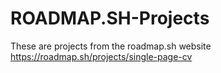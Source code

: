 # ROADMAP.SH-Projects

These are projects from the roadmap.sh website
https://roadmap.sh/projects/single-page-cv
